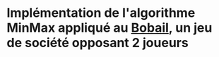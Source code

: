 # Implémentation de l'algorithme MinMax appliqué au [Bobail](https://www.dragono.fr/jeux-strat%C3%A9gie-anciens/le-bobail/), un jeu de société opposant 2 joueurs 
